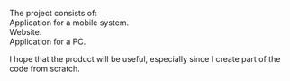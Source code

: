 The project consists of: </br>
Application for a mobile system.</br>
Website.</br>
Application for a PC.</br>


I hope that the product will be useful, especially since I create part of the code from scratch.
